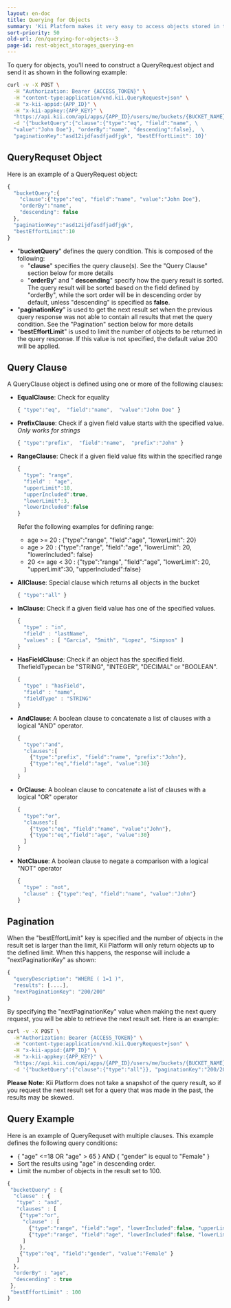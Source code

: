 ```yaml
---
layout: en-doc
title: Querying for Objects
summary: 'Kii Platform makes it very easy to access objects stored in the cloud, despite the objects being arbitrary key/value pairs. The APIs allow you to make specific queries on any bucket - for example: retrieve up to 10 objects in a bucket having a key named "count" be greater than 8 in descending order. Read on for some examples...'
sort-priority: 50
old-url: /en/querying-for-objects--3
page-id: rest-object_storages_querying-en
---
```

To query for objects, you'll need to construct a QueryRequest object and send it as shown in the following example:

```sh
curl -v -X POST \
  -H "Authorization: Bearer {ACCESS_TOKEN}" \
  -H "content-type:application/vnd.kii.QueryRequest+json" \
  -H "x-kii-appid:{APP_ID}" \
  -H "x-kii-appkey:{APP_KEY}" \
  "https://api.kii.com/api/apps/{APP_ID}/users/me/buckets/{BUCKET_NAME}/query" \
  -d '{"bucketQuery":{"clause":{"type":"eq", "field":"name", \
  "value":"John Doe"}, "orderBy":"name", "descending":false},  \
  "paginationKey":"asd12ijdfasdfjadfjgk", "bestEffortLimit": 10}'
```

## QueryRequset Object

Here is an example of a QueryRequest object:

```javascript
{
  "bucketQuery":{
    "clause":{"type":"eq", "field":"name", "value":"John Doe"},
    "orderBy":"name",
    "descending": false
  },
  "paginationKey":"asd12ijdfasdfjadfjgk",
  "bestEffortLimit":10
}
```

* "**bucketQuery**" defines the query condition.  This is composed of the following:
    * "**clause**" specifies the query clause(s).  See the "Query Clause" section below for more details
    * "**orderBy**" and " **descending**" specify how the query result is sorted.  The query result will be sorted based on the field defined by "orderBy", while the sort order will be in descending order by default, unless "descending" is specified as **false**.
* "**paginationKey**" is used to get the next result set when the previous query response was not able to contain all results that met the query condition. See the "Pagination" section below for more details
* "**bestEffortLimit**" is used to limit the number of objects to be returned in the query response. If this value is not specified, the default value 200 will be applied.

## Query Clause

A QueryClause object is defined using one or more of the following clauses:

* **EqualClause**: Check for equality

    ```javascript
    { "type":"eq",  "field":"name",  "value":"John Doe" }
    ```

* **PrefixClause**: Check if a given field value starts with the specified value.  _Only works for strings_

    ```javascript
    { "type":"prefix",  "field":"name",  "prefix":"John" }
    ```

* **RangeClause**: Check if a given field value fits within the specified range

    ```javascript
    {
      "type": "range",
      "field" : "age",
      "upperLimit":10,
      "upperIncluded":true,
      "lowerLimit":3,
      "lowerIncluded":false
    }
    ```

    Refer the following examples for defining range:

    * age >= 20 :  {"type":"range", "field":"age", "lowerLimit": 20}
    * age > 20 : {"type":"range", "field":"age", "lowerLimit": 20, "lowerIncluded": false}
    * 20 <= age < 30 : {"type":"range", "field":"age", "lowerLimit": 20, "upperLimit":30, "upperIncluded":false}

* **AllClause**: Special clause which returns all objects in the bucket

    ```javascript
    { "type":"all" }
    ```

* **InClause**: Check if a given field value has one of the specified values.

    ```javascript
    {
      "type" : "in",
      "field" : "lastName",
      "values" : [ "Garcia", "Smith", "Lopez", "Simpson" ]
    }
    ```

* **HasFieldClause**: Check if an object has the specified field. ThefieldTypecan be "STRING", "INTEGER", "DECIMAL" or "BOOLEAN".

    ```javascript
    {
      "type" : "hasField",
      "field" : "name",
      "fieldType" : "STRING"
    }
    ```

* **AndClause**: A boolean clause to concatenate a list of clauses with a logical "AND" operator.

    ```javascript
    {
      "type":"and",
      "clauses":[
        {"type":"prefix", "field":"name", "prefix":"John"},
        {"type":"eq","field":"age", "value":30}
      ]
    }
    ```

* **OrClause**: A boolean clause to concatenate a list of clauses with a logical "OR" operator

    ```javascript
    {
      "type":"or",
      "clauses":[
        {"type":"eq", "field":"name", "value":"John"},
        {"type":"eq","field":"age", "value":30}
      ]
    }
    ```

* **NotClause**:  A boolean clause to negate a comparison with a logical "NOT" operator

    ```javascript
    {
      "type" : "not",
      "clause" : {"type":"eq", "field":"name", "value":"John"}
    }
    ```

## Pagination

When the "bestEffortLimit" key is specified and the number of objects in the result set is larger than the limit, Kii Platform will only return objects up to the defined limit.  When this happens, the response will include a "nextPaginationKey" as shown:

```javascript
{
  "queryDescription": "WHERE ( 1=1 )",
  "results": [....],
  "nextPaginationKey": "200/200"
}
```

By specifying the "nextPaginationKey" value when making the next query request, you will be able to retrieve the next result set.  Here is an example:

```sh
curl -v -X POST \
  -H"Authorization: Bearer {ACCESS_TOKEN}" \
  -H "content-type:application/vnd.kii.QueryRequest+json" \
  -H "x-kii-appid:{APP_ID}" \
  -H "x-kii-appkey:{APP_KEY}" \
  "https://api.kii.com/api/apps/{APP_ID}/users/me/buckets/{BUCKET_NAME}/query" \
  -d '{"bucketQuery":{"clause":{"type":"all"}}, "paginationKey":"200/200"}'
```

**Please Note:** Kii Platform does not take a snapshot of the query result, so if you request the next result set for a query that was made in the past, the results may be skewed.

## Query Example

Here is an example of QueryRequset with multiple clauses.  This example defines the following query conditions:

* { "age" <=18 OR "age" > 65 } AND { "gender" is equal to "Female" }
* Sort the results using "age" in descending order.
* Limit the number of objects in the result set to 100.

```javascript
{
 "bucketQuery" : {
  "clause" : {
   "type" : "and",
   "clauses" : [
    {"type":"or",
     "clause" : [
       {"type":"range", "field":"age", "lowerIncluded":false, "upperLimit":18, "upperIncluded":true },
       {"type":"range", "field":"age", "lowerIncluded":false, "lowerLimit":65, "upperIncluded":true }
     ]
    },
    {"type":"eq", "field":"gender", "value":"Female" }
   ]
  },
  "orderBy" : "age",
  "descending" : true
 },
 "bestEffortLimit" : 100
}
```

